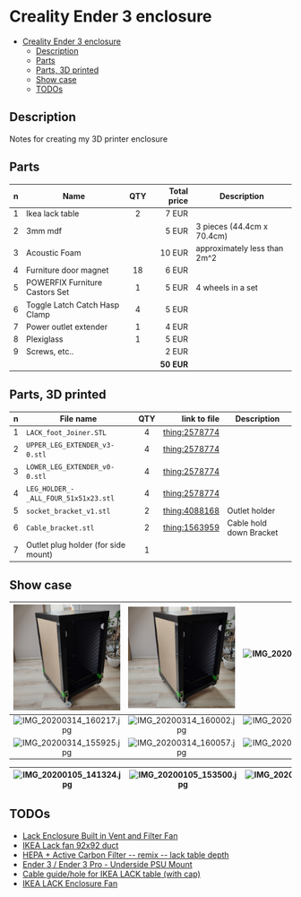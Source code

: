 # Creality Ender 3 enclosure

<!-- Modified: 2020.03.14 -->

- [Creality Ender 3 enclosure](#creality-ender-3-enclosure)
  - [Description](#description)
  - [Parts](#parts)
  - [Parts, 3D printed](#parts-3d-printed)
  - [Show case](#show-case)
  - [TODOs](#todos)

## Description

Notes for creating my 3D printer enclosure

## Parts

| n | Name | QTY | Total price | Description |
|:-:|------|:---:|------------:|-------------|
| 1   | Ikea lack table                | 2     | 7 EUR      |                              |
| 2   | 3mm mdf                        |       | 5 EUR      | 3 pieces (44.4cm x 70.4cm)   |
| 3   | Acoustic Foam                  |       | 10 EUR     | approximately less than 2m^2 |
| 4   | Furniture door magnet          | 18    | 6 EUR      |                              |
| 5   | POWERFIX Furniture Castors Set | 1     | 5 EUR      | 4 wheels in a set            |
| 6   | Toggle Latch Catch Hasp Clamp  | 4     | 5 EUR      |                              |
| 7   | Power outlet extender          | 1     | 4 EUR      |                              |
| 8   | Plexiglass                     | 1     | 5 EUR      |                              |
| 9   | Screws, etc..                  |       | 2 EUR      |                              |
|     |                                |       | **50 EUR** |                              |

## Parts, 3D printed

| n | File name | QTY | link to file | Description |
|:-:|------|:---:|------------:|-------------|
| 1 | ``LACK_foot_Joiner.STL``               | 4 | [thing:2578774](https://www.thingiverse.com/thing:2578774/files) |      |
| 2 | ``UPPER_LEG_EXTENDER_v3-0.stl``        | 4 | [thing:2578774](https://www.thingiverse.com/thing:2578774/files) |      |
| 3 | ``LOWER_LEG_EXTENDER_v0-0.stl``        | 4 | [thing:2578774](https://www.thingiverse.com/thing:2578774/files) |      |
| 4 | ``LEG_HOLDER_-_ALL_FOUR_51x51x23.stl`` | 4 | [thing:2578774](https://www.thingiverse.com/thing:2578774/files) |      |
| 5 | ``socket_bracket_v1.stl``              | 2 | [thing:4088168](https://www.thingiverse.com/thing:4088168)       | Outlet holder |
| 6 | ``Cable_bracket.stl``                  | 2 | [thing:1563959](https://www.thingiverse.com/thing:1563959)       | Cable hold down Bracket |
| 7 | Outlet plug holder (for side mount)    | 1 |                                                                  |      |

## Show case

| ![IMG_20200314_155835.jpg](./assets/IMG_20200314_155835.jpg) | ![IMG_20200314_155838.jpg](./assets/IMG_20200314_155838.jpg) | ![IMG_20200314_155851.jpg](./assets/IMG_20200314_155851.jpg) | ![IMG_20200314_155905.jpg](./assets/IMG_20200314_155905.jpg) |
|:------------------------------------------------------------:|:------------------------------------------------------------:|:------------------------------------------------------------:|:------------------------------------------------------------:|
| ![IMG_20200314_160217.jpg](./assets/IMG_20200314_160217.jpg) | ![IMG_20200314_160002.jpg](./assets/IMG_20200314_160002.jpg) | ![IMG_20200314_160021.jpg](./assets/IMG_20200314_160021.jpg) | ![IMG_20200314_160019.jpg](./assets/IMG_20200314_160019.jpg) |
| ![IMG_20200314_155925.jpg](./assets/IMG_20200314_155925.jpg) | ![IMG_20200314_160057.jpg](./assets/IMG_20200314_160057.jpg) | ![IMG_20200314_160108.jpg](./assets/IMG_20200314_160108.jpg) | ![IMG_20200314_155942.jpg](./assets/IMG_20200314_155942.jpg) |

<!-- 
![IMG_20200314_155934.jpg](./assets/IMG_20200314_155934.jpg)
![IMG_20200314_155939.jpg](./assets/IMG_20200314_155939.jpg)
![IMG_20200308_080314.jpg](./assets/IMG_20200308_080314.jpg)
-->

| ![IMG_20200105_141324.jpg](./assets/IMG_20200105_141324.jpg) | ![IMG_20200105_153500.jpg](./assets/IMG_20200105_153500.jpg) | ![IMG_20200105_153455.jpg](./assets/IMG_20200105_153455.jpg) |
|:------------------------------------------------------------:|:------------------------------------------------------------:|:------------------------------------------------------------:|

## TODOs

- [Lack Enclosure Built in Vent and Filter Fan](https://www.thingiverse.com/thing:3272512)
- [IKEA Lack fan 92x92 duct](https://www.thingiverse.com/thing:3649118)
- [HEPA + Active Carbon Filter -- remix -- lack table depth](https://www.thingiverse.com/thing:2678578)
- [Ender 3 / Ender 3 Pro - Underside PSU Mount](https://www.thingiverse.com/thing:3349588)
- [Cable guide/hole for IKEA LACK table (with cap)](https://www.thingiverse.com/thing:2573459)
- [IKEA LACK Enclosure Fan](https://www.thingiverse.com/thing:4163931)
